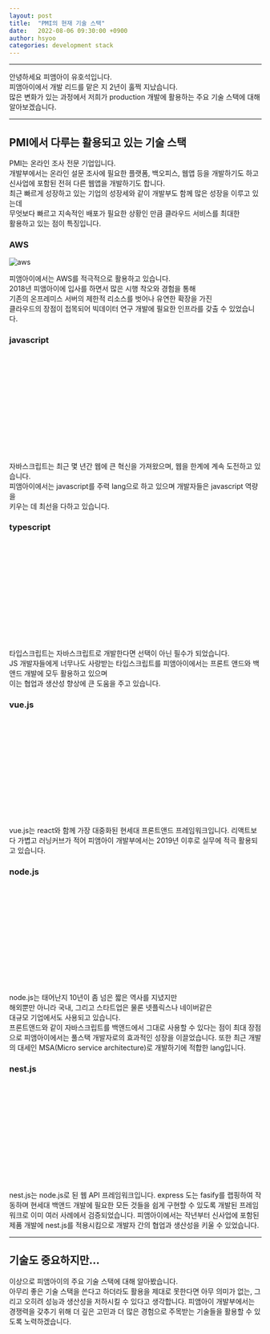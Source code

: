 ```yaml
---
layout: post
title:  "PMI의 현재 기술 스택"
date:   2022-08-06 09:30:00 +0900
author: hsyoo
categories: development stack
---
```

<hr/>

안녕하세요 피앰아이 유호석입니다.  
피앰아이에서 개발 리드를 맡은 지 2년이 훌쩍 지났습니다.  
많은 변화가 있는 과정에서 저희가 production 개발에 활용하는
주요 기술 스택에 대해 알아보겠습니다.

<hr/>

## PMI에서 다루는 활용되고 있는 기술 스택

PMI는 온라인 조사 전문 기업입니다.  
개발부에서는 온라인 설문 조사에 필요한 플랫폼, 백오피스, 웹앱 등을 개발하기도 하고  
신사업에 포함된 전혀 다른 웹앱을 개발하기도 합니다.  
최근 빠르게 성장하고 있는 기업의 성장세와 같이 개발부도 함께 많은 성장을 이루고 있는데  
무엇보다 빠르고 지속적인 배포가 필요한 상황인 만큼 클라우드 서비스를 최대한  
활용하고 있는 점이 특징입니다.

### AWS
![aws](https://assets.cloud.im/prod/ux1/images/logos/aws/aws-2x.png)

피앰아이에서는 AWS를 적극적으로 활용하고 있습니다.    
2018년 피앰아이에 입사를 하면서 많은 시행 착오와 경험을 통해  
기존의 온프레미스 서버의 제한적 리소스를 벗어나 유연한 확장을 가진   
클라우드의 장점이 접목되어 빅데이터 연구 개발에 필요한 인프라를 갖출 수 있었습니다.  

### javascript
<div style="background-size: 120%; background-position: center; background-repeat: no-repeat; width: 200px; height:200px; background-image: url('https://www.tkssharma.com/static/1bbde74a918ac99b9e7319e041cb62b5/1e586/js.png')"></div>

자바스크립트는 최근 몇 년간 웹에 큰 혁신을 가져왔으며, 웹을 한계에 계속 도전하고 있습니다.  
피앰아이에서는 javascript를 주력 lang으로 하고 있으며 개발자들은 javascript 역량을  
키우는 데 최선을 다하고 있습니다.

### typescript
<div style="background-size: 95%; background-repeat: no-repeat; width: 200px; height:200px; background-image: url('https://miro.medium.com/max/256/1*iA-WRbWcbYd3BFAzzFypWg.png')"></div>

타입스크립트는 자바스크립트로 개발한다면 선택이 아닌 필수가 되었습니다.  
JS 개발자들에게 너무나도 사랑받는 타입스크립트를 피앰아이에서는 프론트 앤드와 백앤드 개발에 모두 활용하고 있으며  
이는 협업과 생산성 향상에 큰 도움을 주고 있습니다.


### vue.js 
<div style="background-size: 95%; background-repeat: no-repeat; width: 200px; height:200px; background-image: url('https://3390074290-files.gitbook.io/~/files/v0/b/gitbook-legacy-files/o/spaces%2F-LYGyJlfT4aHSW1TgIhy%2Favatar.png?generation=1549715847389320&alt=media')"></div>

vue.js는 react와 함께 가장 대중화된 현세대 프론트앤드 프레임워크입니다.
리액트보다 가볍고 러닝커브가 적어 피앰아이 개발부에서는 2019년 이후로
실무에 적극 활용되고 있습니다.

### node.js
<div style="background-size: 95%; background-repeat: no-repeat; width: 200px; height:200px; background-image: url('https://global.download.synology.com/download/Package/img/Node.js_v14/14.18.1-1010/thumb_256.png')"></div>

node.js는 태어난지 10년이 좀 넘은 짧은 역사를 지녔지만  
해외뿐만 아니라 국내, 그리고 스타트업은 물론 넷플릭스나 네이버같은   
대규모 기업에서도 사용되고 있습니다.  
프론트앤드와 같이 자바스크립트를 백앤드에서 그대로 사용할 수 있다는 점이 최대 장점으로
피앰아이에서는 풀스택 개발자로의 효과적인 성장을 이끌었습니다.
또한 최근 개발의 대세인 MSA(Micro service architecture)로 개발하기에
적합한 lang입니다.


### nest.js
<div style="background-size: 95%; background-repeat: no-repeat; width: 200px; height:200px; background-image: url('https://sp-ao.shortpixel.ai/client/q_glossy,ret_img,w_256/https://itsolution24x7.com/blog/wp-content/uploads/2020/06/nest.png')"></div>

nest.js는 node.js로 된 웹 API 프레임워크입니다. express 도는 fasify를 랩핑하여 작동하며
현세대 백앤드 개발에 필요한 모든 것들을 쉽게 구현할 수 있도록 개발된 프레임워크로
이미 여러 사례에서 검증되었습니다.
피앰아이에서는 작년부터 신사업에 포함된 제품 개발에 nest.js를 적용시킴으로
개발자 간의 협업과 생산성을 키울 수 있었습니다.

<hr/>

## 기술도 중요하지만...

이상으로 피앰아이의 주요 기술 스택에 대해 알아봤습니다.  
아무리 좋은 기술 스택을 쓴다고 하더라도 활용을 제대로 못한다면 아무 의미가 없는, 그리고 오히려 성능과 생산성을 저하시킬 수 있다고 생각합니다. 
피앰아이 개발부에서는 경쟁력을 갖추기 위해 더 깊은 고민과 더 많은 경험으로
주목받는 기술들을 활용할 수 있도록 노력하겠습니다.




